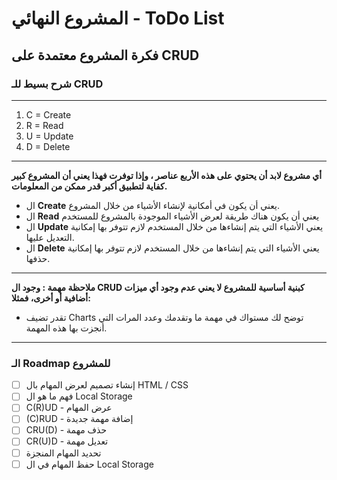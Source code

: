 # المشروع النهائي - ToDo List

## فكرة المشروع معتمدة على CRUD

### شرح بسيط للـ CRUD

---

1. C = Create
2. R = Read
3. U = Update
4. D = Delete

---

**أي مشروع لابد أن يحتوي على هذه الأربع عناصر ، وإذا توفرت فهذا يعني أن المشروع كبير كفاية لتطبيق أكبر قدر ممكن من المعلومات.**

- ال **Create** يعني أن يكون في أمكانية ﻹنشاء الأشياء من خلال المشروع.
- ال **Read** يعني أن يكون هناك طريقة لعرض الأشياء الموجودة بالمشروع للمستخدم
- ال **Update** يعني الأشياء التي يتم إنشاءها من خلال المستخدم لازم تتوفر بها إمكانية التعديل عليها.
- ال **Delete** يعني الأشياء التي يتم إنشاءها من خلال المستخدم لازم تتوفر بها إمكانية حذفها.

---

**ملاحظة مهمة : وجود ال CRUD كبنية أساسية للمشروع لا يعني عدم وجود أي ميزات أضافية أو أخرى، فمثلا:**

- تقدر تضيف Charts توضح لك مستواك في مهمة ما وتقدمك وعدد المرات التي أنجزت بها هذه المهمة.

---

### الـ Roadmap للمشروع

- [ ] إنشاء تصميم لعرض المهام بال HTML / CSS
- [ ] فهم ما هو ال Local Storage
- [ ] C(R)UD - عرض المهام
- [ ] (C)RUD - إضافة مهمة جديدة
- [ ] CRU(D) - حذف مهمة
- [ ] CR(U)D - تعديل مهمة
- [ ] تحديد المهام المنجزة
- [ ] حفظ المهام في ال Local Storage
